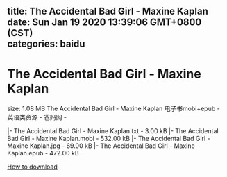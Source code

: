 
title: The Accidental Bad Girl - Maxine Kaplan
date: Sun Jan 19 2020 13:39:06 GMT+0800 (CST)    
categories: baidu
---

# The Accidental Bad Girl - Maxine Kaplan
size: 1.08 MB
 The Accidental Bad Girl - Maxine Kaplan 电子书mobi+epub - 英语类资源 - 爸妈网 -
 
|- The Accidental Bad Girl - Maxine Kaplan.txt - 3.00 kB
|- The Accidental Bad Girl - Maxine Kaplan.mobi - 532.00 kB
|- The Accidental Bad Girl - Maxine Kaplan.jpg - 69.00 kB
|- The Accidental Bad Girl - Maxine Kaplan.epub - 472.00 kB

[How to download](https://bpcam.bemobtrk.com/go/2ceec3aa-1ca2-46d6-b9ff-aaa5c184517c?jno=849)